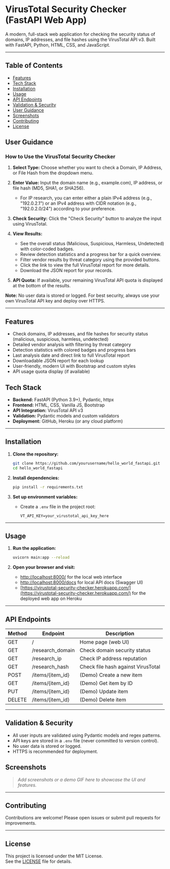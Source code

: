 
# VirusTotal Security Checker (FastAPI Web App)

A modern, full-stack web application for checking the security status of domains, IP addresses, and file hashes using the VirusTotal API v3. Built with FastAPI, Python, HTML, CSS, and JavaScript.

---


## Table of Contents

- [Features](#features)
- [Tech Stack](#tech-stack)
- [Installation](#installation)
- [Usage](#usage)
- [API Endpoints](#api-endpoints)
- [Validation & Security](#validation--security)
- [User Guidance](#user-guidance)
- [Screenshots](#screenshots)
- [Contributing](#contributing)
- [License](#license)

## User Guidance

### How to Use the VirusTotal Security Checker

1. **Select Type:** Choose whether you want to check a Domain, IP Address, or File Hash from the dropdown menu.
2. **Enter Value:** Input the domain name (e.g., example.com), IP address, or file hash (MD5, SHA1, or SHA256).
   - For IP research, you can enter either a plain IPv4 address (e.g., "192.0.2.1") or an IPv4 address with CIDR notation (e.g., "192.0.2.0/24") according to your preference.
3. **Check Security:** Click the "Check Security" button to analyze the input using VirusTotal.

4. **View Results:**

    - See the overall status (Malicious, Suspicious, Harmless, Undetected) with color-coded badges.
    - Review detection statistics and a progress bar for a quick overview.
    - Filter vendor results by threat category using the provided buttons.
    - Click the link to view the full VirusTotal report for more details.
    - Download the JSON report for your records.

5. **API Quota:** If available, your remaining VirusTotal API quota is displayed at the bottom of the results.

**Note:** No user data is stored or logged. For best security, always use your own VirusTotal API key and deploy over HTTPS.

---



## Features

- Check domains, IP addresses, and file hashes for security status (malicious, suspicious, harmless, undetected)
- Detailed vendor analysis with filtering by threat category
- Detection statistics with colored badges and progress bars
- Last analysis date and direct link to full VirusTotal report
- Downloadable JSON report for each lookup
- User-friendly, modern UI with Bootstrap and custom styles
- API usage quota display (if available)

## Tech Stack

- **Backend:** FastAPI (Python 3.9+), Pydantic, httpx
- **Frontend:** HTML, CSS, Vanilla JS, Bootstrap
- **API Integration:** VirusTotal API v3
- **Validation:** Pydantic models and custom validators
- **Deployment:** GitHub, Heroku (or any cloud platform)

---



## Installation

1. **Clone the repository:**

    ```bash
    git clone https://github.com/yourusername/hello_world_fastapi.git
    cd hello_world_fastapi
    ```

2. **Install dependencies:**

    ```bash
    pip install -r requirements.txt
    ```

3. **Set up environment variables:**

    - Create a `.env` file in the project root:

      ```env
      VT_API_KEY=your_virustotal_api_key_here
      ```

---



## Usage

1. **Run the application:**

    ```bash
    uvicorn main:app --reload
    ```


2. **Open your browser and visit:**
    - [http://localhost:8000/](http://localhost:8000/) for the local web interface
    - [http://localhost:8000/docs](http://localhost:8000/docs) for local API docs (Swagger UI)
    - [https://virustotal-security-checker.herokuapp.com/](https://virustotal-security-checker.herokuapp.com/) for the deployed web app on Heroku

---



## API Endpoints

| Method | Endpoint            | Description                        |
|--------|--------------------|------------------------------------|
| GET    | /                  | Home page (web UI)                 |
| GET    | /research_domain   | Check domain security status       |
| GET    | /research_ip       | Check IP address reputation        |
| GET    | /research_hash     | Check file hash against VirusTotal |
| POST   | /items/{item_id}   | (Demo) Create a new item           |
| GET    | /items/{item_id}   | (Demo) Get item by ID              |
| PUT    | /items/{item_id}   | (Demo) Update item                 |
| DELETE | /items/{item_id}   | (Demo) Delete item                 |

---



## Validation & Security

- All user inputs are validated using Pydantic models and regex patterns.
- API keys are stored in a `.env` file (never committed to version control).
- No user data is stored or logged.
- HTTPS is recommended for deployment.

## Screenshots


> _Add screenshots or a demo GIF here to showcase the UI and features._

---



## Contributing

Contributions are welcome! Please open issues or submit pull requests for improvements.

---



## License

This project is licensed under the MIT License.  
See the [LICENSE](LICENSE) file for details.
